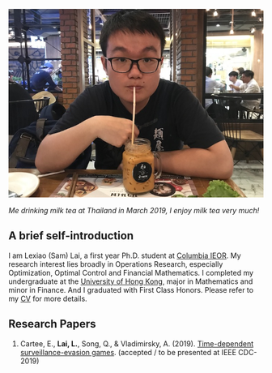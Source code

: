 ![mypic](mypics.jpeg) 

*Me drinking milk tea at Thailand in March 2019, I enjoy milk tea very much!*
## A brief self-introduction

I am Lexiao (Sam) Lai, a first year Ph.D. student at [Columbia IEOR](https://ieor.columbia.edu/). My research interest lies broadly in Operations Research, especially Optimization, Optimal Control and Financial Mathematics. I completed my undergraduate at the [University of Hong Kong](https://www.hku.hk/), major in Mathematics and minor in Finance. And I graduated with First Class Honors. Please refer to my [CV](/Lai%20Lexiao_CV_updated%2008312019.pdf) for more details.

## Research Papers
1. Cartee, E., **Lai, L.**, Song, Q., & Vladimirsky, A. (2019). [Time-dependent surveillance-evasion games](https://eikonal-equation.github.io/TimeDependent_SEG/).  (accepted / to be presented at IEEE CDC-2019)
